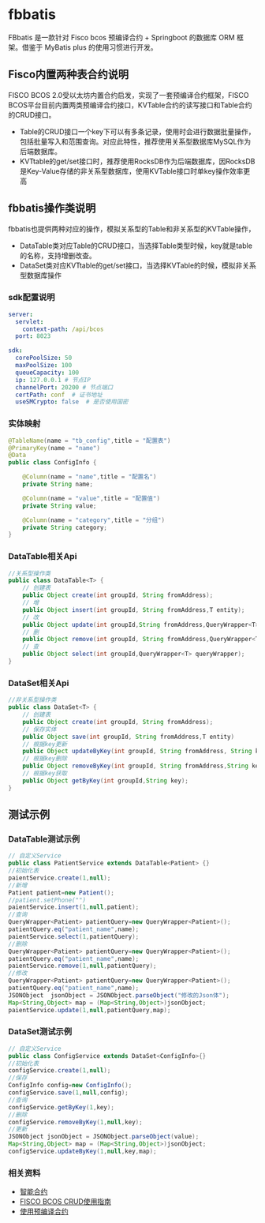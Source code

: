 # fbbatis
FBbatis 是一款针对 Fisco bcos 预编译合约 + Springboot 的数据库 ORM 框架。借鉴于 MyBatis plus 的使用习惯进行开发。


## Fisco内置两种表合约说明
FISCO BCOS 2.0受以太坊内置合约启发，实现了一套预编译合约框架，FISCO BCOS平台目前内置两类预编译合约接口，KVTable合约的读写接口和Table合约的CRUD接口。

* Table的CRUD接口一个key下可以有多条记录，使用时会进行数据批量操作，包括批量写入和范围查询。对应此特性，推荐使用关系型数据库MySQL作为后端数据库。 
* KVTtable的get/set接口时，推荐使用RocksDB作为后端数据库，因RocksDB是Key-Value存储的非关系型数据库，使用KVTable接口时单key操作效率更高

## fbbatis操作类说明
fbbatis也提供两种对应的操作，模拟关系型的Table和非关系型的KVTable操作，
* DataTable类对应Table的CRUD接口，当选择Table类型时候，key就是table的名称，支持增删改查。
* DataSet类对应KVTtable的get/set接口，当选择KVTable的时候，模拟非关系型数据库操作

### sdk配置说明
```yaml
server:
  servlet:
    context-path: /api/bcos
  port: 8023

sdk:
  corePoolSize: 50
  maxPoolSize: 100
  queueCapacity: 100
  ip: 127.0.0.1 # 节点IP
  channelPort: 20200 # 节点端口
  certPath: conf  # 证书地址
  useSMCrypto: false  # 是否使用国密
```

### 实体映射
```java
@TableName(name = "tb_config",title = "配置表")
@PrimaryKey(name = "name")
@Data
public class ConfigInfo {

    @Column(name = "name",title = "配置名")
    private String name;

    @Column(name = "value",title = "配置值")
    private String value;

    @Column(name = "category",title = "分组")
    private String category;
}
```

### DataTable相关Api
```java
//关系型操作类
public class DataTable<T> {
    // 创建表
    public Object create(int groupId, String fromAddress);
    // 增
    public Object insert(int groupId, String fromAddress,T entity);
    // 改
    public Object update(int groupId,String fromAddress,QueryWrapper<T> queryWrapper,Map<String, Object> columnMap);
    // 删
    public Object remove(int groupId, String fromAddress,QueryWrapper<T> queryWrapper);
    // 查
    public Object select(int groupId,QueryWrapper<T> queryWrapper);
}
```

### DataSet相关Api
```java
//非关系型操作类
public class DataSet<T> {
    // 创建表
    public Object create(int groupId, String fromAddress);
    // 保存实体
    public Object save(int groupId, String fromAddress,T entity)
    // 根据key更新
    public Object updateByKey(int groupId, String fromAddress, String key,Map<String, Object> columnMap);
    // 根据key删除
    public Object removeByKey(int groupId, String fromAddress,String key);
    // 根据key获取
    public Object getByKey(int groupId,String key);
}
```

## 测试示例
### DataTable测试示例
```java
// 自定义Service
public class PatientService extends DataTable<Patient> {}
//初始化表
paientService.create(1,null);
//新增
Patient patient=new Patient();
//patient.setPhone("")
paientService.insert(1,null,patient);
//查询
QueryWrapper<Patient> patientQuery=new QueryWrapper<Patient>();
patientQuery.eq("patient_name",name);
paientService.select(1,patientQuery);
//删除
QueryWrapper<Patient> patientQuery=new QueryWrapper<Patient>();
patientQuery.eq("patient_name",name);
paientService.remove(1,null,patientQuery);
//修改
QueryWrapper<Patient> patientQuery=new QueryWrapper<Patient>();
patientQuery.eq("patient_name",name);
JSONObject  jsonObject = JSONObject.parseObject("修改的Json体");
Map<String,Object> map = (Map<String,Object>)jsonObject;
paientService.update(1,null,patientQuery,map);
```
### DataSet测试示例
```java
// 自定义Service
public class ConfigService extends DataSet<ConfigInfo>{}
//初始化表
configService.create(1,null);
//保存
ConfigInfo config=new ConfigInfo();
configService.save(1,null,config);
//查询
configService.getByKey(1,key);
//删除
configService.removeByKey(1,null,key);
//更新
JSONObject jsonObject = JSONObject.parseObject(value);
Map<String,Object> map = (Map<String,Object>)jsonObject;
configService.updateByKey(1,null,key,map);
```

### 相关资料
* [智能合约](https://github.com/FISCO-BCOS/FISCO-BCOS-DOC/blob/release-2/2.x/docs/manual/smart_contract.md)
* [FISCO BCOS CRUD使用指南](https://github.com/FISCO-BCOS/FISCO-BCOS-DOC/blob/release-2/2.x/docs/articles/3_features/33_storage/crud_guidance.md)
* [使用预编译合约](https://github.com/FISCO-BCOS/FISCO-BCOS-DOC/blob/release-2/2.x/docs/manual/precompiled_contract.md)


